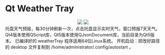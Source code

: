 # Qt Weather Tray
<div align=center>
<img src=https://github.com/sonichy/weatherTray/blob/master/preview.png>
<img src=https://code.csdn.net/sonichty/weathertray/tree/master/preview.png>
</div>
托盘天气预报，每30分钟刷新一次，点击托盘显示实时天气，窗口预报7天天气。  
Qt4版本使用QScript库，Qt5版本使用QJsonDocument库，当前目录为Qt5版本。  
已编译好的 weatherTray 程序适用64位Linux系统。  
开机启动：把改好路径的 desktop 文件复制到 /home/administrator/.config/autostart 。